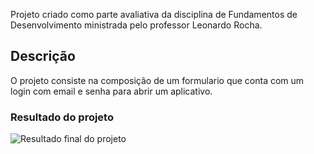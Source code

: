 Projeto criado como parte avaliativa da disciplina de Fundamentos de Desenvolvimento ministrada pelo professor Leonardo Rocha.


## Descrição 

O projeto consiste na composição de um formulario que conta com um login com email e senha para abrir um aplicativo.

### Resultado do projeto 

![Resultado final do projeto]()

